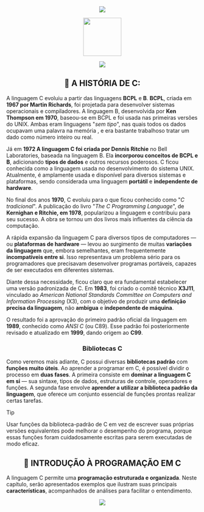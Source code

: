 
<!---------------------------------------------------------------------------------------HEADER--------------------------------------------------------------------------------------->



<div align="center">
  <img src="https://capsule-render.vercel.app/api?type=waving&height=90&color=53a0e0">
</div>

<p align="center">
   <img src="https://devicons.railway.com/i/c.svg" width="100">
</p>

<div align="center">
   <img src="https://capsule-render.vercel.app/api?type=cylinder&height=35&color=387db8&text=Linguagem%20C&fontSize=25&fontColor=FFFFFF&fontAlignY=53">
</div>


<!---------------------------------------------------------------------------------------PART1--------------------------------------------------------------------------------------->



<h2 align="center">📘 A HISTÓRIA DE C:</h2>

A linguagem C evoluiu a partir das linguagens **BCPL** e **B**.
**BCPL**, criada em **1967 por Martin Richards**, foi projetada para desenvolver sistemas operacionais e compiladores.
A linguagem B, desenvolvida por **Ken Thompson em 1970**, baseou-se em BCPL e foi usada nas primeiras versões do UNIX.
Ambas eram linguagens "*sem tipo*", nas quais todos os dados ocupavam uma palavra na memória , e era bastante trabalhoso tratar um dado como número inteiro ou real.

Já em **1972 A linguagem C foi criada por Dennis Ritchie** no Bell Laboratories, baseada na linguagem B.
Ela **incorporou conceitos de BCPL e B**, adicionando **tipos de dados** e outros recursos poderosos.
C ficou conhecida como a linguagem usada no desenvolvimento do sistema UNIX. Atualmente,
é amplamente usada e disponível para diversos sistemas e plataformas,
sendo considerada uma linguagem **portátil** e **independente de hardware**.

No final dos anos **1970**, C evoluiu para o que ficou conhecido como "*C tradicional*".
A publicação do livro "*The C Programming Language*", de **Kernighan e Ritchie, em 1978**,
popularizou a linguagem e contribuiu para seu sucesso.
A obra se tornou um dos livros mais influentes da ciência da computação.

A rápida expansão da linguagem C para diversos tipos de computadores — ou **plataformas de hardware** —
levou ao surgimento de muitas **variações da linguagem** que, embora semelhantes, eram frequentemente **incompatíveis entre si**.
Isso representava um problema sério para os programadores que precisavam desenvolver programas portáveis, capazes de ser executados em diferentes sistemas.

Diante dessa necessidade, ficou claro que era fundamental estabelecer uma versão padronizada de C. Em **1983**, foi criado o comitê técnico **X3J11**, vinculado ao *American National Standards Committee on Computers and Information Processing* (X3), com o objetivo de produzir uma **definição precisa da linguagem**, não **ambígua** e **independente de máquina**.

O resultado foi a aprovação do primeiro padrão oficial da linguagem em **1989**, conhecido como *ANSI C* (ou C89). Esse padrão foi posteriormente revisado e atualizado em **1999**, dando origem ao **C99**.

<h3 align="center">Bibliotecas C</h3>

Como veremos mais adiante, C possui diversas **bibliotecas padrão** com **funções muito úteis**. Ao aprender a programar em C, é possível dividir o processo em **duas fases**. A primeira consiste em **dominar a linguagem C em si** — sua sintaxe, tipos de dados, estruturas de controle, operadores e funções. A segunda fase envolve **aprender a utilizar a biblioteca padrão da linguagem**, que oferece um conjunto essencial de funções prontas realizar certas tarefas.

> [!TIP]
> Usar funções da biblioteca-padrão de C em vez de escrever suas próprias versões equivalentes pode melhorar o desempenho do programa, porque essas funções foram cuidadosamente escritas para serem executadas de modo eficaz.



<!---------------------------------------------------------------------------------------PART2--------------------------------------------------------------------------------------->



<h2 align="center">💾 INTRODUÇÃO À PROGRAMAÇÃO EM C</h2>

A linguagem C permite uma **programação estruturada e organizada**. Neste capítulo, serão apresentados exemplos que ilustram suas principais **características**, acompanhados de análises para facilitar o entendimento.

<div align="center">
  <img src="https://capsule-render.vercel.app/api?type=waving&height=90&color=53a0e0&section=footer">
</div>
